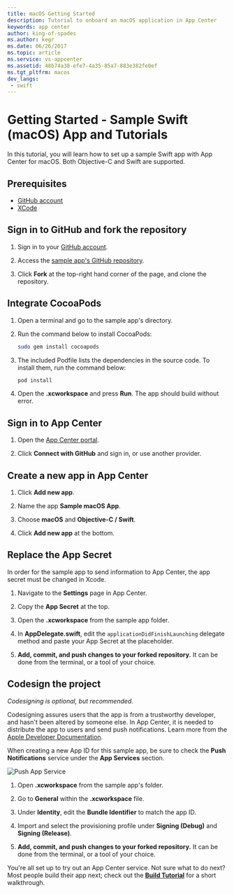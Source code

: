 ```yaml
---
title: macOS Getting Started
description: Tutorial to onboard an macOS application in App Center
keywords: app center
author: king-of-spades
ms.author: kegr
ms.date: 06/26/2017
ms.topic: article
ms.service: vs-appcenter
ms.assetid: 48b74a38-efe7-4a35-85a7-883e382fe0ef
ms.tgt_pltfrm: macos
dev_langs:  
 - swift
---
```


# Getting Started - Sample Swift (macOS) App and Tutorials

In this tutorial, you will learn how to set up a sample Swift app with App Center for macOS. Both Objective-C and Swift are supported.

## Prerequisites

* [GitHub account](https://github.com/join)
* [XCode](https://itunes.apple.com/us/app/xcode/id497799835?mt=12#)

## Sign in to GitHub and fork the repository

1. Sign in to your [GitHub account](https://github.com/join).

2. Access the [sample app's GitHub repository](https://github.com/VSAppCenter/sampleapp-macos-swift).

3. Click **Fork** at the top-right hand corner of the page, and clone the repository.

## Integrate CocoaPods

1. Open a terminal and go to the sample app's directory.

2. Run the command below to install CocoaPods:

   ```bash
   sudo gem install cocoapods
   ```

3. The included Podfile lists the dependencies in the source code. To install them, run the command below:

   ```bash
   pod install
   ```

4. Open the **.xcworkspace** and press **Run**. The app should build without error.

## Sign in to App Center

1. Open the [App Center portal](https://appcenter.ms).

2. Click **Connect with GitHub** and sign in, or use another provider.

## Create a new app in App Center

1. Click **Add new app**.

2. Name the app **Sample macOS App**.

3. Choose **macOS** and **Objective-C / Swift**.

4. Click **Add new app** at the bottom.  

## Replace the App Secret

In order for the sample app to send information to App Center, the app secret must be changed in Xcode.

1. Navigate to the **Settings** page in App Center.

2. Copy the **App Secret** at the top.

3. Open the **.xcworkspace** from the sample app folder.

4. In **AppDelegate.swift**, edit the `applicationDidFinishLaunching` delegate method and paste your App Secret at the placeholder.

5. **Add, commit, and push changes to your forked repository.** It can be done from the terminal, or a tool of your choice.

## Codesign the project

*Codesigning is optional, but recommended.*

Codesigning assures users that the app is from a trustworthy developer, and hasn't been altered by someone else. In App Center, it is needed to distribute the app to users and send push notifications. Learn more from the [Apple Developer Documentation](https://developer.apple.com/library/content/documentation/IDEs/Conceptual/AppDistributionGuide/MaintainingProfiles/MaintainingProfiles.html).

When creating a new App ID for this sample app, be sure to check the **Push Notifications** service under the **App Services** section.

  ![Push App Service](images/AppID_push_macOS.png)

1. Open **.xcworkspace** from the sample app's folder.

2. Go to **General** within the **.xcworkspace** file.

3. Under **Identity**, edit the **Bundle Identifier** to match the app ID.

4. Import and select the provisioning profile under **Signing (Debug)** and **Signing (Release)**.

5. **Add, commit, and push changes to your forked repository.** It can be done from the terminal, or a tool of your choice.

You're all set up to try out an App Center service. Not sure what to do next? Most people build their app next; check out the **[Build Tutorial](build.md)** for a short walkthrough.
